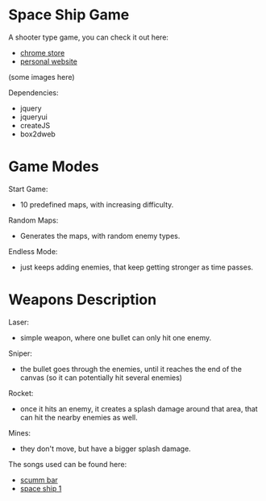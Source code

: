 Space Ship Game
===============


A shooter type game, you can check it out here:

- [chrome store](http://link.here "chrome store")
- [personal website](http://nbpt.eu/games/space_ship "personal website")


(some images here)



Dependencies:

* jquery
* jqueryui
* createJS
* box2dweb



Game Modes
==========


Start Game:

- 10 predefined maps, with increasing difficulty.

Random Maps:

- Generates the maps, with random enemy types.

Endless Mode:

- just keeps adding enemies, that keep getting stronger as time passes.


Weapons Description
===================


Laser:

- simple weapon, where one bullet can only hit one enemy.

Sniper:

- the bullet goes through the enemies, until it reaches the end of the canvas (so it can potentially hit several enemies)

Rocket:

- once it hits an enemy, it creates a splash damage around that area, that can hit the nearby enemies as well.

Mines:

- they don't move, but have a bigger splash damage.




The songs used can be found here:


* [scumm bar](http://link.here "scumm bar")
* [space ship 1](http://link.here "space ship 1")

